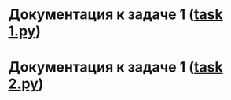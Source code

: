 # Документация к задаче 1 (<a href='task 1.py'>task 1.py</a>)
# Документация к задаче 1 (<a href='task 2.py'>task 2.py</a>)
